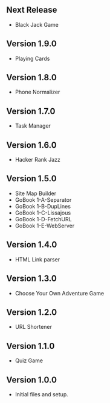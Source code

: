 
Next Release
-

* Black Jack Game

Version 1.9.0
-
* Playing Cards

Version 1.8.0
-
* Phone Normalizer

Version 1.7.0
-
* Task Manager

Version 1.6.0
-
* Hacker Rank Jazz

Version 1.5.0
-
* Site Map Builder
* GoBook 1-A-Separator
* GoBook 1-B-DupLines
* GoBook 1-C-Lissajous
* GoBook 1-D-FetchURL
* GoBook 1-E-WebServer

Version 1.4.0
-
* HTML Link parser

Version 1.3.0
-
* Choose Your Own Adventure Game

Version 1.2.0
-
* URL Shortener

Version 1.1.0
-
* Quiz Game

Version 1.0.0
-
* Initial files and setup.
